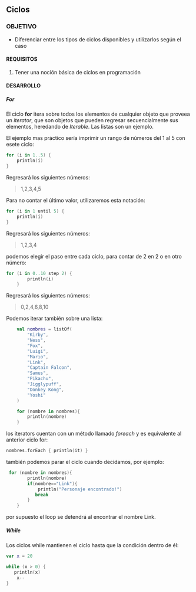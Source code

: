 ## Ciclos

### OBJETIVO

- Diferenciar entre los tipos de ciclos disponibles y utilizarlos según el caso

#### REQUISITOS

1. Tener una noción básica de ciclos en programación

#### DESARROLLO

##### For

El ciclo **for** itera sobre todos los elementos de cualquier objeto que proveea un *iterator*, que son objetos que pueden regresar secuencialmente sus elementos, heredando de *Iterable<T>*. Las listas son un ejemplo.
	
El ejemplo mas práctico sería imprimir un rango de números del 1 al 5 con esete ciclo:

```kotlin
for (i in 1..5) {
    println(i)
}
```
Regresará los siguientes números:

> 1,2,3,4,5

Para no contar el último valor, utilizaremos esta notación:

```kotlin
for (i in 1 until 5) {
    println(i)
}
```

Regresará los siguientes números:

> 1,2,3,4

podemos elegir el paso entre cada ciclo, para contar de 2 en 2 o en otro número:

```kotlin
for (i in 0..10 step 2) {
        println(i)
    }
```

Regresará los siguientes números:

> 0,2,4,6,8,10


Podemos iterar también sobre una lista:

```kotlin
    val nombres = listOf(
        "Kirby",
        "Ness",
        "Fox",
        "Luigi",
        "Mario",
        "Link",
        "Captain Falcon",
        "Samus",
        "Pikachu",
        "Jigglypuff",
        "Donkey Kong",
        "Yoshi"
    )

    for (nombre in nombres){
        println(nombre)
    }
```

los iterators cuentan con un método llamado *foreach* y es equivalente al anterior ciclo for:

```kotlin
nombres.forEach { println(it) }
```

también podemos parar el ciclo cuando decidamos, por ejemplo:

```kotlin
 for (nombre in nombres){
        println(nombre)
        if(nombre=="Link"){
            println("Personaje encontrado!")
           break
        }
    }
```

por supuesto el loop se detendrá al encontrar el nombre Link.


##### While

Los ciclos while mantienen el ciclo hasta que la condición dentro de él:

```kotlin
var x = 20

while (x > 0) {
   println(x)
    x--
}
```

   



